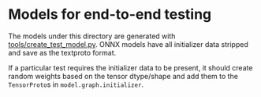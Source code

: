 # Models for end-to-end testing

The models under this directory are generated with [tools/create_test_model.py](/tools/create_test_model.py). ONNX models have all initializer data stripped and save as the textproto format.

If a particular test requires the initializer data to be present, it should create random weights based on the tensor dtype/shape and add them to the `TensorProto`s in `model.graph.initializer`.
